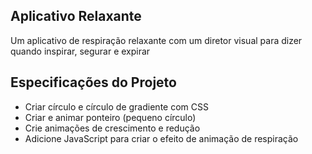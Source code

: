 ## Aplicativo Relaxante

Um aplicativo de respiração relaxante com um diretor visual para dizer quando inspirar, segurar e expirar

## Especificações do Projeto

- Criar círculo e círculo de gradiente com CSS
- Criar e animar ponteiro (pequeno círculo)
- Crie animações de crescimento e redução
- Adicione JavaScript para criar o efeito de animação de respiração